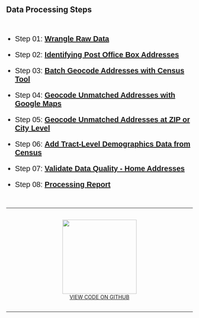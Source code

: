 <head>
<link href="//maxcdn.bootstrapcdn.com/font-awesome/4.2.0/css/font-awesome.min.css" rel="stylesheet">
</head>

## Data Processing Steps 

<br>

* Step 01: [**Wrangle Raw Data**](Step-01-ProcessRawData.html)

* Step 02: [**Identifying Post Office Box Addresses**](Step-02-POBsandGaps.html)

* Step 03: [**Batch Geocode Addresses with Census Tool**](Step-03-CensusGeo.html)

* Step 04: [**Geocode Unmatched Addresses with Google Maps**](Step-04-GoogleGeo.html)

* Step 05: [**Geocode Unmatched Addresses at ZIP or City Level**](Step-05-ZipsandCityGeo.html)

* Step 06: [**Add Tract-Level Demographics Data from Census**](Step-06-AddCensusData.html)

* Step 07: [**Validate Data Quality - Home Addresses**](Step-07-Disambiguation.html)

* Step 08: [**Processing Report**](Step-08-ProcessReport.html)

<br>
<hr>
<br>

<center>

<a href="https://github.com/Nonprofit-Open-Data-Collective/open-1023-ez-dataset">
<img src="https://www.iconfinder.com/data/icons/social-media-logos-7/64/github-512.png" width="200">
<br>
VIEW CODE ON GITHUB</a>

</center>

<br>
<hr>
<br>


<style>
li { 
  font-size: 20px;
  font-family: sans-serif, "Helvetica Neue", "Lucida Grande", Arial; 
  }
</style>
